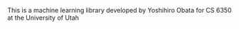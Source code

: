 This is a machine learning library developed by Yoshihiro Obata for CS 6350 at the University of Utah